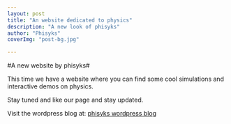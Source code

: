 ```yaml
---
layout: post
title: "An website dedicated to physics"
description: "A new look of phisyks"
author: "Phisyks"
coverImg: "post-bg.jpg"

---
```


#A new website by phisyks#

This time we have a website where you can find some cool simulations and interactive demos on physics.

Stay tuned and like our page and stay updated.

Visit the wordpress blog at: [phisyks wordpress blog](https://www.phisyks.wordpress.com)

